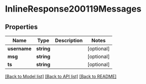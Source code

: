 # InlineResponse200119Messages

## Properties
Name | Type | Description | Notes
------------ | ------------- | ------------- | -------------
**username** | **string** |  | [optional] 
**msg** | **string** |  | [optional] 
**ts** | **string** |  | [optional] 

[[Back to Model list]](../../README.md#documentation-for-models) [[Back to API list]](../../README.md#documentation-for-api-endpoints) [[Back to README]](../../README.md)

